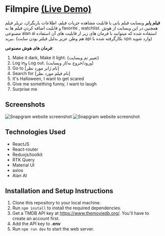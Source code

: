 # Filmpire [(Live Demo)](https://filmpire1.netlify.app/)

**فیلم پایر** وبسایت فیلم یابی با قابلیت مشاهده جزيات فیلم، اطلاعات بازیگران، تریلر فیلم و قابلیت اضافه کردن فیلم ها به favorite , watchlist. همچنین در این وبسایت از هوش مصنوعی alan ai استفاده شده که میتوانید با فرمان های زیر از قابلیت های آن استفاده ببرید. (هم وطن عزیز بدلیل فیلتر بودن سایت api بکارگرفته شده با vpn وارد شوید) 

**فرمان های هوش مصنوعی**:
1. Make it dark, Make it light. (تغییر تم وبسایت)
2. Log inو Log out. (ورود/خروج به/از وبسایت)
3. Go to [نام ژانر مورد نظر]
4. Search for [نام فیلم مورد نظر]
5. It's Halloween, I want to get scared
6. Give me something funny, I want to laugh
7. Surprise me


## Screenshots
![Snapgram website screenshot](https://github.com/mhshahandeh/screenshots/blob/main/Screenshot_snapgram_sign-in.jpg?raw=true)
![Snapgram website screenshot](https://github.com/mhshahandeh/screenshots/blob/main/Screenshot_snapgram.jpg?raw=true)

## Technologies Used

* ReactJS
* React-router
* Reduxjs/toolkit
* RTK Query
* Material UI
* axios
* Alan AI

## Installation and Setup Instructions

1. Clone this repository to your local machine.
2. Run `npm install` to install the required dependencies.
3. Get a TMDB API key at https://www.themoviedb.org/. You'll have to create an account first. 
4. Add the API key to **.env**
5. Run `npm run dev` to start the web server.
